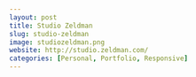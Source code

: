 ```yaml
---
layout: post
title: Studio Zeldman
slug: studio-zeldman
image: studiozeldman.png
website: http://studio.zeldman.com/
categories: [Personal, Portfolio, Responsive]
---
```

